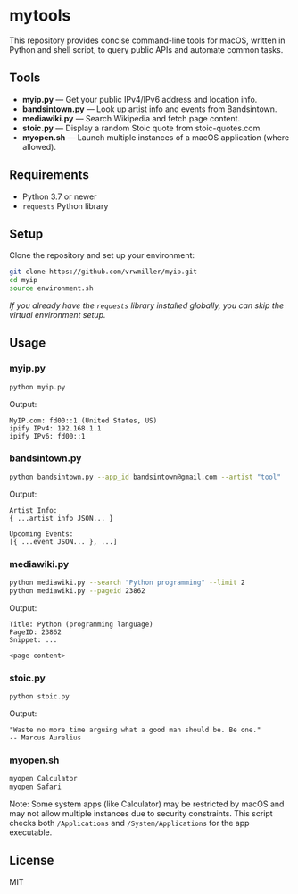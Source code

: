 
# mytools

This repository provides concise command-line tools for macOS, written in Python and shell script, to query public APIs and automate common tasks.

## Tools

- **myip.py** — Get your public IPv4/IPv6 address and location info.
- **bandsintown.py** — Look up artist info and events from Bandsintown.
- **mediawiki.py** — Search Wikipedia and fetch page content.
- **stoic.py** — Display a random Stoic quote from stoic-quotes.com.
- **myopen.sh** — Launch multiple instances of a macOS application (where allowed).

## Requirements

- Python 3.7 or newer
- `requests` Python library

## Setup

Clone the repository and set up your environment:

```sh
git clone https://github.com/vrwmiller/myip.git
cd myip
source environment.sh
```

*If you already have the `requests` library installed globally, you can skip the virtual environment setup.*

## Usage

### myip.py
```sh
python myip.py
```
Output:
```text
MyIP.com: fd00::1 (United States, US)
ipify IPv4: 192.168.1.1
ipify IPv6: fd00::1
```

### bandsintown.py
```sh
python bandsintown.py --app_id bandsintown@gmail.com --artist "tool"
```
Output:
```text
Artist Info:
{ ...artist info JSON... }

Upcoming Events:
[{ ...event JSON... }, ...]
```

### mediawiki.py
```sh
python mediawiki.py --search "Python programming" --limit 2
python mediawiki.py --pageid 23862
```
Output:
```text
Title: Python (programming language)
PageID: 23862
Snippet: ...

<page content>
```

### stoic.py
```sh
python stoic.py
```
Output:
```text
"Waste no more time arguing what a good man should be. Be one."
-- Marcus Aurelius
```

### myopen.sh
```sh
myopen Calculator
myopen Safari
```
Note: Some system apps (like Calculator) may be restricted by macOS and may not allow multiple instances due to security constraints. This script checks both `/Applications` and `/System/Applications` for the app executable.

## License

MIT

